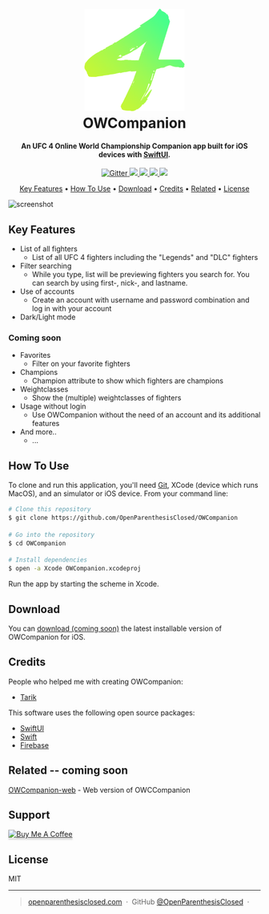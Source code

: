 
<h1 align="center">
  <br>
  <a href="https://github.com/OpenParenthesisClosed/OWCompanion"><img src="https://raw.githubusercontent.com/OpenParenthesisClosed/OWCompanion/develop/owcompanion_logo_colored.png" alt="LogoOWCompanion" width="200"></a>
  <br>
  OWCompanion
  <br>
</h1>

<h4 align="center">An UFC 4 Online World Championship Companion app built for iOS devices with <a href="https://developer.apple.com/xcode/swiftui/" target="_blank">SwiftUI</a>.</h4>

<p align="center">
  <a href="https://developer.apple.com/swift/">
    <img src="https://img.shields.io/badge/swift-F54A2A?style=for-the-badge&logo=swift&logoColor=white"
         alt="Gitter">
  </a>
  <a href="https://firebase.google.com">
    <img src="https://img.shields.io/badge/Firebase-039BE5?style=for-the-badge&logo=Firebase&logoColor=white&backgroundColor=yellow">
  </a>
  <a href="">
  <img src="https://img.shields.io/github/license/OpenParenthesisClosed/OWCompanion?color=yellow&style=for-the-badge"
  </a>
  <a href="https://www.reddit.com/r/EASportsUFC/">
      <img src="https://img.shields.io/badge/Reddit-%23FF4500.svg?style=for-the-badge&logo=Reddit&logoColor=white">
  </a>
  <a href="https://paypal.me/ParenthesisFT">
    <img src="https://img.shields.io/badge/PayPal-00457C?style=for-the-badge&logo=paypal&logoColor=white">
  </a>
</p>

<p align="center">
  <a href="#key-features">Key Features</a> •
  <a href="#how-to-use">How To Use</a> •
  <a href="#download">Download</a> •
  <a href="#credits">Credits</a> •
  <a href="#related">Related</a> •
  <a href="#license">License</a>
</p>

![screenshot](https://raw.githubusercontent.com/amitmerchant1990/electron-markdownify/master/app/img/markdownify.gif)

## Key Features

* List of all fighters
  - List of all UFC 4 fighters including the "Legends" and "DLC" fighters
* Filter searching
  - While you type, list will be previewing fighters you search for. You can search by using first-, nick-, and lastname.
* Use of accounts
  - Create an account with username and password combination and log in with your account
* Dark/Light mode

### Coming soon
* Favorites
  - Filter on your favorite fighters
* Champions
  - Champion attribute to show which fighters are champions
* Weightclasses
  - Show the (multiple) weightclasses of fighters
* Usage without login
  - Use OWCompanion without the need of an account and its additional features
* And more..
  - ...


## How To Use

To clone and run this application, you'll need [Git](https://git-scm.com), XCode (device which runs MacOS), and an simulator or iOS device. From your command line:

```bash
# Clone this repository
$ git clone https://github.com/OpenParenthesisClosed/OWCompanion

# Go into the repository
$ cd OWCompanion

# Install dependencies
$ open -a Xcode OWCompanion.xcodeproj

```
Run the app by starting the scheme in Xcode.

## Download

You can [download (coming soon)](https://github.com/OpenParenthesisClosed/OWCompanion) the latest installable version of OWCompanion for iOS.


## Credits

People who helped me with creating OWCompanion:
- [Tarik](https://github.com/tarikturkmen)

This software uses the following open source packages:

- [SwiftUI](https://developer.apple.com/xcode/swiftui/)
- [Swift](https://developer.apple.com/xcode/swift/)
- [Firebase](https://firebase.google.com)

## Related -- coming soon

[OWCompanion-web](https://github.com/OpenParenthesisClosed/OWCompanion) - Web version of OWCCompanion

## Support

<a href="https://www.buymeacoffee.com/parenthesisft" target="_blank"><img src="https://img.shields.io/badge/pls-buy%20me%20coffee-yellow?style=for-the-badge&logo=buy-me-a-coffee" alt="Buy Me A Coffee" style="height: 41px !important;width: 174px !important;box-shadow: 0px 3px 2px 0px rgba(190, 190, 190, 0.5) !important;-webkit-box-shadow: 0px 3px 2px 0px rgba(190, 190, 190, 0.5) !important;" ></a>


## License

MIT

---

> [openparenthesisclosed.com](https://www.openparenthesisclosed.github.io) &nbsp;&middot;&nbsp;
> GitHub [@OpenParenthesisClosed](https://github.com/OpenParenthesisClosed) &nbsp;&middot;&nbsp;
